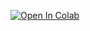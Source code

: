 [![Open In Colab](https://colab.research.google.com/assets/colab-badge.svg)](https://colab.research.google.com/github/Ranavai335/MinesDetectorDemo/blob/main/colab_build.ipynb)
